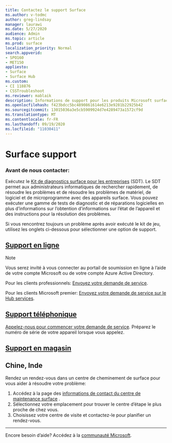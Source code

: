 ```yaml
---
title: Contactez le support Surface
ms.author: v-todmc
author: greg-lindsay
manager: laurawi
ms.date: 5/27/2020
audience: Admin
ms.topic: article
ms.prod: surface
localization_priority: Normal
search.appverid:
- SPO160
- MET150
appliesto:
- Surface
- Surface Hub
ms.custom:
- CI 118876
- CSSTroubleshoot
ms.reviewer: mablaik
description: Informations de support pour les produits Microsoft surface and surface Hub.
ms.openlocfilehash: f423bdcc5bc4890861614e6213e9281b22925b42
ms.sourcegitcommit: 13015036a3e5cb5909924d7e4289473a1572cf9d
ms.translationtype: MT
ms.contentlocale: fr-FR
ms.lasthandoff: 09/19/2020
ms.locfileid: "11030411"
---
```

# Surface support

### Avant de nous contacter:  

Exécutez le [Kit de diagnostics surface pour les entreprises](https://docs.microsoft.com/surface/surface-diagnostic-toolkit-business) (SDT). Le SDT permet aux administrateurs informatiques de rechercher rapidement, de résoudre les problèmes et de résoudre les problèmes de matériel, de logiciel et de microprogramme avec des appareils surface. Vous pouvez exécuter une gamme de tests de diagnostic et de réparations logicielles en plus d’informations sur l’obtention d’informations sur l’état de l’appareil et des instructions pour la résolution des problèmes. 

Si vous rencontrez toujours un problème après avoir exécuté le kit de jeu, utilisez les onglets ci-dessous pour sélectionner une option de support.

## [Support en ligne](#tab/online)

> [!NOTE]
> Vous serez invité à vous connecter au portail de soumission en ligne à l’aide de votre compte Microsoft ou de votre compte Azure Active Directory.  

Pour les clients professionnels: [Envoyez votre demande de service](https://support.microsoft.com/supportforbusiness/productselection). 

Pour les clients Microsoft premier: [Envoyez votre demande de service sur le Hub services](https://serviceshub.microsoft.com/support/contactsupport). 

 
## [Support téléphonique](#tab/phone)

[Appelez-nous pour commencer votre demande de service](https://support.microsoft.com/help/4051701/global-customer-service-phone-numbers). Préparez le numéro de série de votre appareil lorsque vous appelez. 

## [Support en magasin](#tab/instore)

## Chine, Inde

Rendez un rendez-vous dans un centre de cheminement de surface pour vous aider à résoudre votre problème:

1. Accédez à la page des [informations de contact du centre de maintenance surface](https://support.microsoft.com/help/4498593/find-surface-walk-in-center-contact-information) . 
2. Sélectionnez votre emplacement pour trouver le centre d’étape le plus proche de chez vous.  
3. Choisissez votre centre de visite et contactez-le pour planifier un rendez-vous.


---

Encore besoin d’aide? Accédez à la [communauté Microsoft](https://answers.microsoft.com/).

